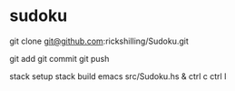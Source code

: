 # sudoku
git clone git@github.com:rickshilling/Sudoku.git

git add <files> 
git commit 
git push
  
stack setup
stack build
emacs src/Sudoku.hs &
ctrl c ctrl l
